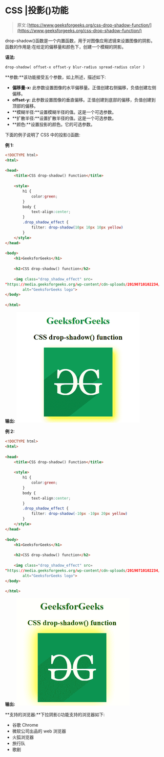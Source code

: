 # CSS |投影()功能

> 原文:[https://www.geeksforgeeks.org/css-drop-shadow-function/](https://www.geeksforgeeks.org/css-drop-shadow-function/)

drop-shadow()函数是一个内置函数，用于对图像应用滤镜来设置图像的阴影。函数的作用是:在给定的偏移量和颜色下，创建一个模糊的阴影。

**语法:**

```html
drop-shadow( offset-x offset-y blur-radius spread-radius color )
```

**参数:**该功能接受五个参数，如上所述，描述如下:

*   **偏移量-x:** 此参数设置图像的水平偏移量。正值创建右侧偏移，负值创建左侧偏移。
*   **offset-y:** 此参数设置图像的垂直偏移。正值创建到底部的偏移，负值创建到顶部的偏移。
*   **模糊半径:**设置模糊半径的值。这是一个可选参数。
*   **扩散半径:**设置扩散半径的值。这是一个可选参数。
*   **颜色:**设置投影的颜色。它的可选参数。

下面的例子说明了 CSS 中的投影()函数:

**例 1:**

```html
<!DOCTYPE html> 
<html> 

<head> 
    <title>CSS drop-shadow() Function</title> 

    <style>
        h1 {
            color:green;
        }
        body {
            text-align:center;
        }
        .drop_shadow_effect {
            filter: drop-shadow(10px 10px 10px yellow)
        }
    </style>
</head> 

<body> 
    <h1>GeeksforGeeks</h1> 

    <h2>CSS drop-shadow() function</h2>

    <img class="drop_shadow_effect" src= 
"https://media.geeksforgeeks.org/wp-content/cdn-uploads/20190710102234/download3.png"
        alt="GeeksforGeeks logo"> 
</body> 

</html>    
```

**输出:**
![](img/d54d874a356d8f1e5166a817e51c0016.png)

**例 2:**

```html
<!DOCTYPE html> 
<html> 

<head> 
    <title>CSS drop-shadow() Function</title> 

    <style>
        h1 {
            color:green;
        }
        body {
            text-align:center;
        }
        .drop_shadow_effect {
            filter: drop-shadow(-10px -10px 20px yellow)
        }
    </style>
</head> 

<body> 
    <h1>GeeksforGeeks</h1> 

    <h2>CSS drop-shadow() function</h2>

    <img class="drop_shadow_effect" src= 
"https://media.geeksforgeeks.org/wp-content/cdn-uploads/20190710102234/download3.png"
        alt="GeeksforGeeks logo"> 
</body> 

</html>
```

**输出:**
![](img/addadee1fed8e05636ac43d351b43724.png)

**支持的浏览器:**下拉阴影()功能支持的浏览器如下:

*   谷歌 Chrome
*   微软公司出品的 web 浏览器
*   火狐浏览器
*   旅行队
*   歌剧